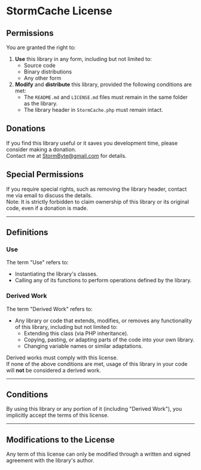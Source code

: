 # StormCache License

## Permissions
You are granted the right to:
1. **Use** this library in any form, including but not limited to:
   - Source code
   - Binary distributions
   - Any other form
2. **Modify** and **distribute** this library, provided the following conditions are met:
   - The `README.md` and `LICENSE.md` files must remain in the same folder as the library.
   - The library header in `StormCache.php` must remain intact.

## Donations
If you find this library useful or it saves you development time, please consider making a donation.  
Contact me at [StormByte@gmail.com](mailto:StormByte@gmail.com) for details.

## Special Permissions
If you require special rights, such as removing the library header, contact me via email to discuss the details.  
Note: It is strictly forbidden to claim ownership of this library or its original code, even if a donation is made.

---

## Definitions

### Use
The term "Use" refers to:
- Instantiating the library's classes.
- Calling any of its functions to perform operations defined by the library.

### Derived Work
The term "Derived Work" refers to:
- Any library or code that extends, modifies, or removes any functionality of this library, including but not limited to:
  - Extending this class (via PHP inheritance).
  - Copying, pasting, or adapting parts of the code into your own library.
  - Changing variable names or similar adaptations.

Derived works must comply with this license.  
If none of the above conditions are met, usage of this library in your code will **not** be considered a derived work.

---

## Conditions
By using this library or any portion of it (including "Derived Work"), you implicitly accept the terms of this license.

---

## Modifications to the License
Any term of this license can only be modified through a written and signed agreement with the library's author.